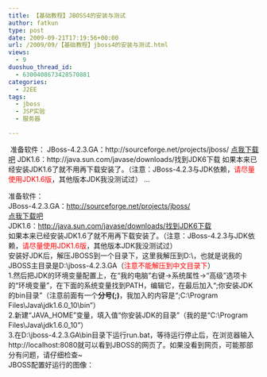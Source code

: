 ```yaml
---
title: 【基础教程】JBOSS4的安装与测试
author: fatkun
type: post
date: 2009-09-21T17:19:56+00:00
url: /2009/09/【基础教程】jboss4的安装与测试.html
views:
  - 9
duoshuo_thread_id:
  - 6300408673428570881
categories:
  - J2EE
tags:
  - jboss
  - JSP实验
  - 服务器

---
```

<img onload="ResizeImage(this,620)" src="http://fatkun.com/upload/2009/9/200909211001011467.jpg" alt="" title="" />  
准备软件：  
JBoss-4.2.3.GA：http://sourceforge.net/projects/jboss/  
<a href="http://sourceforge.net/projects/jboss/files/JBoss/JBoss-4.2.3.GA/jboss-4.2.3.GA.zip/download" target="_blank">点我下载吧</a>  
JDK1.6：http://java.sun.com/javase/downloads/找到JDK6下载  
如果本来已经安装JDK1.6了就不用再下载安装了。（注意：JBoss-4.2.3与JDK依赖，<font color="Red">请尽量使用JDK1.6版</font>，其他版本JDK我没测试过）  
&#8230;
<!--more-->

  
准备软件：  
JBoss-4.2.3.GA：http://sourceforge.net/projects/jboss/  
<a href="http://sourceforge.net/projects/jboss/files/JBoss/JBoss-4.2.3.GA/jboss-4.2.3.GA.zip/download" target="_blank">点我下载吧</a>  
JDK1.6：http://java.sun.com/javase/downloads/找到JDK6下载  
如果本来已经安装JDK1.6了就不用再下载安装了。（注意：JBoss-4.2.3与JDK依赖，<font color="Red">请尽量使用JDK1.6版</font>，其他版本JDK我没测试过）  
安装好JDK后，解压JBOSS到一个目录下，这里我解压到D:\，也就是说我的JBOSS主目录是D:\jboss-4.2.3.GA（<font color="Red">注意不能解压到中文目录下</font>）  
1.然后把JDK的环境变量配置上，在“我的电脑”右键->系统属性->“高级”选项卡的“环境变量”，在下面的系统变量找到PATH，编辑它，在最后加入“;你安装JDK的bin目录”（注意前面有一个**分号(;)**，我加入的内容是“;C:\Program Files\Java\jdk1.6.0_10\bin”）  
2.新建“JAVA\_HOME”变量，填入值“你安装JDK的目录”（我的是“C:\Program Files\Java\jdk1.6.0\_10”）  
3.在D:\jboss-4.2.3.GA\bin目录下运行run.bat，等待运行停止后，在浏览器输入http://localhost:8080就可以看到JBOSS的网页了。如果没看到网页，可能那部分有问题，请仔细检查~  
JBOSS配置好运行的图像：  
<img onload="ResizeImage(this,620)" src="http://fatkun.com/upload/2009/9/200909211001011467.jpg" alt="" title="" />